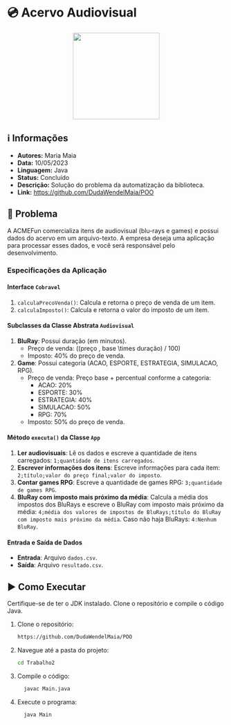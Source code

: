 # 💿 Acervo Audiovisual

<div align="center"> 
<img width="200" height="200" src="https://png.pngtree.com/png-clipart/20220117/original/pngtree-audio-visual-audio-visual-play-promotional-video-mobile-internet-2-5d-png-image_7150034.png">
</div>

## ℹ️ Informações
- **Autores:** Maria Maia
- **Data:** 10/05/2023
- **Linguagem:** Java
- **Status:** Concluído
- **Descrição:** Solução do problema da automatização da biblioteca.
- **Link:** https://github.com/DudaWendelMaia/POO

## 🎯 Problema

A ACMEFun comercializa itens de audiovisual (blu-rays e games) e possui dados do acervo em um arquivo-texto. A empresa deseja uma aplicação para processar esses dados, e você será responsável pelo desenvolvimento.

### Especificações da Aplicação

#### Interface `Cobravel`

1. `calculaPrecoVenda()`: Calcula e retorna o preço de venda de um item.
2. `calculaImposto()`: Calcula e retorna o valor do imposto de um item.

#### Subclasses da Classe Abstrata `Audiovisual`

1. **BluRay**: Possui duração (em minutos).
   - Preço de venda: \((preço \, base \times duração) / 100\)
   - Imposto: 40% do preço de venda.
2. **Game**: Possui categoria (ACAO, ESPORTE, ESTRATEGIA, SIMULACAO, RPG).
   - Preço de venda: Preço base + percentual conforme a categoria:
     - ACAO: 20%
     - ESPORTE: 30%
     - ESTRATEGIA: 40%
     - SIMULACAO: 50%
     - RPG: 70%
   - Imposto: 50% do preço de venda.

#### Método `executa()` da Classe `App`

1. **Ler audiovisuais**: Lê os dados e escreve a quantidade de itens carregados: `1;quantidade de itens carregados`.
2. **Escrever informações dos itens**: Escreve informações para cada item: `2;título;valor do preço final;valor do imposto`.
3. **Contar games RPG**: Escreve a quantidade de games RPG: `3;quantidade de games RPG`.
4. **BluRay com imposto mais próximo da média**: Calcula a média dos impostos dos BluRays e escreve o BluRay com imposto mais próximo da média: `4;média dos valores de impostos de BluRays;título do BluRay com imposto mais próximo da média`. Caso não haja BluRays: `4:Nenhum BluRay`.

#### Entrada e Saída de Dados

- **Entrada**: Arquivo `dados.csv`.
- **Saída**: Arquivo `resultado.csv`.

## ▶️ Como Executar
Certifique-se de ter o JDK instalado. Clone o repositório e compile o código Java.

1. Clone o repositório:
    ```sh
    https://github.com/DudaWendelMaia/POO
    ```

2. Navegue até a pasta do projeto:
    ```sh
    cd Trabalho2
    ```

3. Compile o código:
    ```sh
      javac Main.java
    ```

4. Execute o programa:
    ```sh
      java Main
    ```

